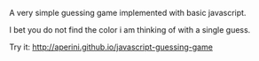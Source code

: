 A very simple guessing game implemented with basic javascript.

I bet you do not find the color i am thinking of with a single guess.

Try it: http://aperini.github.io/javascript-guessing-game